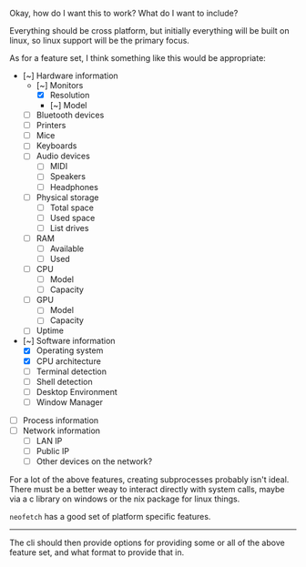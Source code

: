 Okay, how do I want this to work? What do I want to include?

Everything should be cross platform, but initially everything will be built on linux, so linux support will be the primary focus.

As for a feature set, I think something like this would be appropriate:
- [~] Hardware information
    - [~] Monitors
        - [x] Resolution
        - [~] Model
    - [ ] Bluetooth devices
    - [ ] Printers
    - [ ] Mice
    - [ ] Keyboards
    - [ ] Audio devices
        - [ ] MIDI
        - [ ] Speakers
        - [ ] Headphones
    - [ ] Physical storage
        - [ ] Total space
        - [ ] Used space
        - [ ] List drives
    - [ ] RAM
        - [ ] Available
        - [ ] Used
    - [ ] CPU
        - [ ] Model
        - [ ] Capacity
    - [ ] GPU
        - [ ] Model
        - [ ] Capacity
    - [ ] Uptime
- [~] Software information
    - [x] Operating system
    - [x] CPU architecture
    - [ ] Terminal detection
    - [ ] Shell detection
    - [ ] Desktop Environment
    - [ ] Window Manager
- [ ] Process information
- [ ] Network information
    - [ ] LAN IP
    - [ ] Public IP
    - [ ] Other devices on the network?

For a lot of the above features, creating subprocesses probably isn't ideal. There must be a better weay to interact directly with system calls, maybe via a c library on windows or the nix package for linux things.

`neofetch` has a good set of platform specific features.

-----------
The cli should then provide options for providing some or all of the above feature set, and what format to provide that in.
